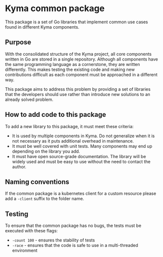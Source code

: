 # Kyma common package

This package is a set of Go libraries that implement common use cases found in different Kyma components.

## Purpose

With the consolidated structure of the Kyma project, all core components written in Go are stored in a single repository. Although all components have the same programming language as a cornerstone, they are written differently. This makes testing the existing code and making new contributions difficult as each component must be approached in a different way.

This package aims to address this problem by providing a set of libraries that the developers should use rather than  introduce new solutions to an already solved problem.

## How to add code to this package

To add a new library to this package, it must meet these criteria:

- It is used by multiple components in Kyma. Do not generalize when it is not necessary as it puts additional overhead in maintenance.
- It must be well covered with unit tests. Many components may end up depending on the library you add.
- It must have open source-grade documentation. The library will be widely used and must be easy to use without the need to contact the author.

## Naming conventions

If the common package is a kubernetes client for a custom resource please add a `-client` suffix to the folder name.

## Testing

To ensure that the common package has no bugs, the tests must be executed with these flags:

- `-count 100` - ensures the stability of tests
- `-race` - ensures that the code is safe to use in a multi-threaded environment
